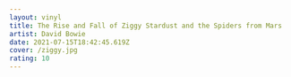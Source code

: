 ```yaml
---
layout: vinyl
title: The Rise and Fall of Ziggy Stardust and the Spiders from Mars
artist: David Bowie
date: 2021-07-15T18:42:45.619Z
cover: /ziggy.jpg
rating: 10
---
```

